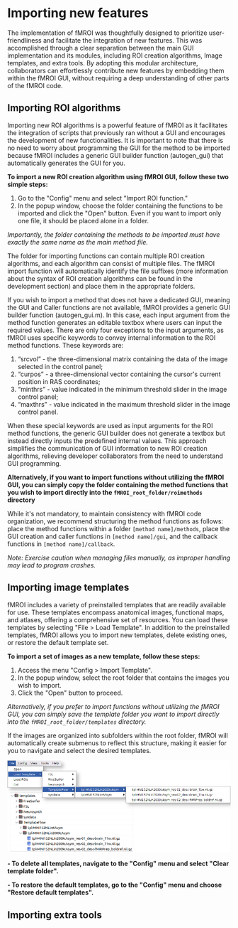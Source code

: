 Importing new features
======================

The implementation of fMROI was thoughtfully designed to prioritize user-friendliness and facilitate the integration of new features. This was accomplished through a clear separation between the main GUI implementation and its modules, including ROI creation algorithms, Image templates, and extra tools. By adopting this modular architecture, collaborators can effortlessly contribute new features by embedding them within the fMROI GUI, without requiring a deep understanding of other parts of the fMROI code.


Importing ROI algorithms
------------------------


Importing new ROI algorithms is a powerful feature of fMROI as it facilitates the integration of scripts that previously ran without a GUI and encourages the development of new functionalities. It is important to note that there is no need to worry about programming the GUI for the method to be imported because fMROI includes a generic GUI builder function (autogen_gui) that automatically generates the GUI for you.

**To import a new ROI creation algorithm using fMROI GUI, follow these two simple steps:**

1. Go to the "Config" menu and select "Import ROI function."
2. In the popup window, choose the folder containing the functions to be imported and click the "Open" button. Even if you want to import only one file, it should be placed alone in a folder.

*Importantly, the folder containing the methods to be imported must have exactly the same name as the main method file.*

The folder for importing functions can contain multiple ROI creation algorithms, and each algorithm can consist of multiple files. The fMROI import function will automatically identify the file suffixes (more information about the syntax of ROI creation algorithms can be found in the development section) and place them in the appropriate folders.


If you wish to import a method that does not have a dedicated GUI, meaning the GUI and Caller functions are not available, fMROI provides a generic GUI builder function (autogen_gui.m). In this case, each input argument from the method function generates an editable textbox where users can input the required values.
There are only four exceptions to the input arguments, as fMROI uses specific keywords to convey internal information to the ROI method functions. These keywords are:

1. “srcvol” - the three-dimensional matrix containing the data of the image selected in the control panel;
2. “curpos” - a three-dimensional vector containing the cursor's current position in RAS coordinates;
3. “minthrs” - value indicated in the minimum threshold slider in the image control panel;
3. “maxthrs” -  value indicated in the maximum threshold slider in the image control panel.

When these special keywords are used as input arguments for the ROI method functions, the generic GUI builder does not generate a textbox but instead directly inputs the predefined internal values. This approach simplifies the communication of GUI information to new ROI creation algorithms, relieving developer collaborators from the need to understand GUI programming.

**Alternatively, if you want to import functions without utilizing the fMROI GUI, you can simply copy the folder containing the method functions that you wish to import directly into the `fMROI_root_folder/roimethods` directory**

While it's not mandatory, to maintain consistency with fMROI code organization, we recommend structuring the method functions as follows: place the method functions within a folder `[method name]/methods`, place the GUI creation and caller functions in `[method name]/gui`, and the callback functions in `[method name]/callback`.


*Note: Exercise caution when managing files manually, as improper handling may lead to program crashes.*


Importing image templates
-------------------------

fMROI includes a variety of preinstalled templates that are readily available for use. These templates encompass anatomical images, functional maps, and atlases, offering a comprehensive set of resources. You can load these templates by selecting "File > Load Template".
In addition to the preinstalled templates, fMROI allows you to import new templates, delete existing ones, or restore the default template set.

**To import a set of images as a new template, follow these steps:**

1. Access the menu "Config > Import Template".
2. In the popup window, select the root folder that contains the images you wish to import.
3. Click the "Open" button to proceed.

*Alternatively, if you prefer to import functions without utilizing the fMROI GUI, you can simply save the template folder you want to import directly into the `fMROI_root_folder/templates` directory.*

If the images are organized into subfolders within the root folder, fMROI will automatically create submenus to reflect this structure, making it easier for you to navigate and select the desired templates.


![Example importing templates](img/ex_importing_template.png)


**- To delete all templates, navigate to the "Config" menu and select "Clear template folder".**

**- To restore the default templates, go to the "Config" menu and choose "Restore default templates".**


Importing extra tools
---------------------